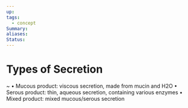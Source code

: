 ```yaml
---
up: 
tags:
  - concept
Summary: 
aliases: 
Status:
---
```

# Types of Secretion
~
• Mucous product: viscous secretion, made from mucin and H2O
• Serous product: thin, aqueous secretion, containing various enzymes
• Mixed product: mixed mucous/serous secretion